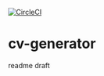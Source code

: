[![CircleCI](https://dl.circleci.com/status-badge/img/gh/bozo1209/cv-generator/tree/master.svg?style=svg)](https://dl.circleci.com/status-badge/redirect/gh/bozo1209/cv-generator/tree/master)
# cv-generator

readme draft